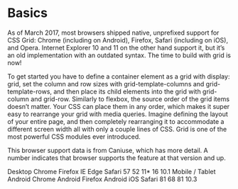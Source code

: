 # Basics

As of March 2017, most browsers shipped native, unprefixed support for CSS Grid: Chrome (including on Android), Firefox, Safari (including on iOS), and Opera. Internet Explorer 10 and 11 on the other hand support it, but it’s an old implementation with an outdated syntax. The time to build with grid is now!

To get started you have to define a container element as a grid with display: grid, set the column and row sizes with grid-template-columns and grid-template-rows, and then place its child elements into the grid with grid-column and grid-row. Similarly to flexbox, the source order of the grid items doesn’t matter. Your CSS can place them in any order, which makes it super easy to rearrange your grid with media queries. Imagine defining the layout of your entire page, and then completely rearranging it to accommodate a different screen width all with only a couple lines of CSS. Grid is one of the most powerful CSS modules ever introduced.

This browser support data is from Caniuse, which has more detail. A number indicates that browser supports the feature at that version and up.

Desktop
Chrome Firefox IE Edge Safari
57 52 11\* 16 10.1
Mobile / Tablet
Android Chrome Android Firefox Android iOS Safari
81 68 81 10.3
